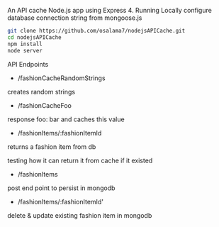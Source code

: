 An API cache Node.js app using Express 4.
Running Locally
configure database connection string from mongoose.js

```bash
git clone https://github.com/osalama7/nodejsAPICache.git
cd nodejsAPICache
npm install
node server
```

API Endpoints

* /fashionCacheRandomStrings

creates random strings

* /fashionCacheFoo

response foo: bar and caches this value

* /fashionItems/:fashionItemId

returns a fashion item from db

testing how it can return it from cache if it existed

* /fashionItems

post end point to persist in mongodb

* /fashionItems/:fashionItemId'

delete & update existing fashion item in mongodb

